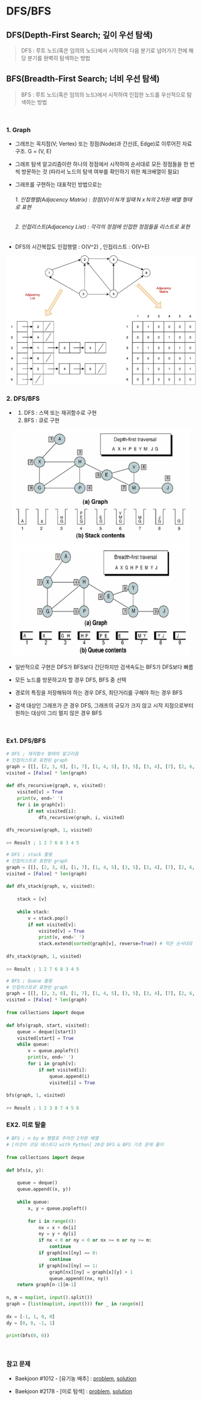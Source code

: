 

# DFS/BFS

## DFS(Depth-First Search; 깊이 우선 탐색)

> DFS : 루트 노드(혹은 임의의 노드)에서 시작하여 다음 분기로 넘어가기 전에 해당 분기를 완벽히 탐색하는 방법

## BFS(Breadth-First Search; 너비 우선 탐색)

> BFS : 루트 노드(혹은 임의의 노드)에서 시작하여 인접한 노드를 우선적으로 탐색하는 방법

<br>

### 1. Graph

- 그래프는 꼭지점(V; Vertex) 또는 정점(Node)과 간선(E, Edge)로 이루어진 자료구조. G = (V, E)

- 그래프 탐색 알고리즘이란 하나의 정점에서 시작하여 순서대로 모든 정점들을 한 번씩 방문하는 것 (따라서 노드의 탐색 여부를 확인하기 위한 체크배열이 필요)

- 그래프를 구현하는 대표적인 방법으로는 

  ###### 1. 인접행렬(Adjacency Matrix) : 정점(V)이 N개 일때 N x N의 2차원 배열 형태로 표현

  ###### 2. 인접리스트(Adjacency List) : 각각의 정점에 인접한 정점들을 리스트로 표현

- DFS의 시간복잡도 인접행렬 : O(V^2) , 인접리스트 : O(V+E)

<p align="center"><img src=".\IMAGE\adj.png" alt="adj" style="zoom:70%;" /></p>



### 2. DFS/BFS

- 1. DFS : 스택 또는 재귀함수로 구현
  2. BFS : 큐로 구현

<p align="center"><img src=".\IMAGE\dfs.png" alt="dfs" height="300px" width="470px" /> <img src=".\IMAGE\bfs.png" alt="bfs"  height="300px" width="470px" /></p>

- 일반적으로 구현은 DFS가 BFS보다 간단하지만 검색속도는 BFS가 DFS보다 빠름

- 모든 노드를 방문하고자 할 경우 DFS, BFS 중 선택
- 경로의 특징을 저장해둬야 하는 경우 DFS, 최단거리를 구해야 하는 경우 BFS
- 검색 대상인 그래프가 큰 경우 DFS, 그래프의 규모가 크지 않고 시작 지점으로부터 원하는 대상이 그리 멀지 않은 경우 BFS

<br>

### Ex1. DFS/BFS

```python
# DFS ; 재귀함수 형태의 알고리즘
# 인접리스트로 표현된 graph
graph = [[], [2, 3, 8], [1, 7], [1, 4, 5], [3, 5], [3, 4], [7], [2, 6, 8], [1, 7]]
visited = [False] * len(graph)

def dfs_recursive(graph, v, visited):
    visited[v] = True
    print(v, end=' ')
    for i in graph[v]:
        if not visited[i]:
            dfs_recursive(graph, i, visited)
            
dfs_recursive(graph, 1, visited)

>> Result ; 1 2 7 6 8 3 4 5
```

```python
# DFS ; stack 활용
# 인접리스트로 표현된 graph
graph = [[], [2, 3, 8], [1, 7], [1, 4, 5], [3, 5], [3, 4], [7], [2, 6, 8], [1, 7]]
visited = [False] * len(graph)

def dfs_stack(graph, v, visited):
    
    stack = [v]
     
    while stack:
        v = stack.pop()
        if not visited[v]:
            visited[v] = True
            print(v, end=' ')
            stack.extend(sorted(graph[v], reverse=True)) # 작은 순서대로 방문하기 위해 sorted 활용
            
dfs_stack(graph, 1, visited)

>> Result ; 1 2 7 6 8 3 4 5
```

```python
# BFS ; Queue 활용
# 인접리스트로 표현된 graph
graph = [[], [2, 3, 8], [1, 7], [1, 4, 5], [3, 5], [3, 4], [7], [2, 6, 8], [1, 7]]
visited = [False] * len(graph)

from collections import deque

def bfs(graph, start, visited):
    queue = deque([start])
    visited[start] = True
    while queue:
        v = queue.popleft()
        print(v, end=' ')
        for i in graph[v]:
            if not visited[i]:
                queue.append(i)
                visited[i] = True
                
bfs(graph, 1, visited)

>> Result ; 1 2 3 8 7 4 5 6
```



### EX2. 미로 탈출

```python
# BFS ; n by m 행렬로 주어진 2차원 배열
# [이것이 코딩 테스트다 with Python] 20강 DFS & BFS 기초 문제 풀이

from collections import deque

def bfs(x, y):
    
    queue = deque()
    queue.append((x, y))
    
    while queue:
        x, y = queue.popleft()
        
        for i in range(4):
            nx = x + dx[i]
            ny = y + dy[i]
            if nx < 0 or ny < 0 or nx >= n or ny >= m:
                continue
            if graph[nx][ny] == 0:
                continue
            if graph[nx][ny] == 1:
                graph[nx][ny] = graph[x][y] + 1
                queue.append((nx, ny))
	return graph[n-1][m-1]

n, m = map(int, input().split())
graph = [list(map(int, input())) for _ in range(n)]

dx = [-1, 1, 0, 0]
dy = [0, 0, -1, 1]

print(bfs(0, 0))
```

<br>

### 참고 문제

- Baekjoon #1012 - [유기농 배추] : [problem](https://www.acmicpc.net/problem/1012), [solution](https://github.com/cgvvxx/algorithm_study/blob/master/ps/DFS%2C%20BFS/036_B_1012.py)

- Baekjoon #2178 - [미로 탐색] : [problem](https://www.acmicpc.net/problem/2178), [solution](https://github.com/cgvvxx/algorithm_study/blob/master/ps/DFS%2C%20BFS/041_B_2178.py)

  

